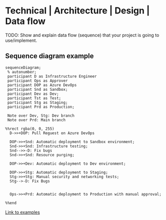 # Technical | Architecture | Design | Data flow

TODO: Show and explain data flow (sequence) that your project is going to use/implement.

## Sequence diagram example

```mermaid
sequenceDiagram;
 % autonumber;
 participant D as Infrastructure Engineer
 participant Ops as Approver
 participant DOP as Azure DevOps
 participant Snd as Sandbox;
 participant Dev as Dev;
 participant Tst as Test;
 participant Stg as Staging;
 participant Prd as Production;

 Note over Dev, Stg: Dev branch
 Note over Prd: Main branch

%%rect rgba(0, 0, 255)
  D->>+DOP: Pull Reguest on Azure DevOps

  DOP->>+Snd: Automatic deployment to Sandbox environment;
  Snd->>+Snd: Infrastructure testing;
  Snd-->>-D: Fix bugs
  Snd->>+Snd: Resource purging;

  DOP->>+Dev: Automatic deployment to Dev environment;

  DOP->>+Stg: Automatic deployment to Staging;
  Stg->>+Stg: Manual security and networking tests;
  Stg-->-D: Fix Bugs


  Ops->>+Prd: Automatic deployment to Production with manual approval;

%%end
```

[Link to examples](https://github.com/mermaid-js/mermaid/blob/develop/docs/sequenceDiagram.md)